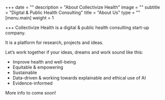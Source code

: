 +++
date = ""
description = "About Collectivize Health"
image = ""
subtitle = "Digital & Public Health Consulting"
title = "About Us"
type = ""
[menu.main]
weight = 1

+++
Collectivize Health is a digital & public health consulting start-up company.

It is a platform for research, projects and ideas.

Let’s work together if your ideas, dreams and work sound like this:

* Improve health and well-being
* Equitable & empowering
* Sustainable
* Data-driven & working towards explainable and ethical use of AI
* Evidence-informed

More info to come soon!
